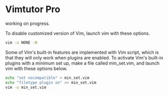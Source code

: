 # Vimtutor Pro

working on progress.

To disable customized version of Vim, launch vim with these options.
```bash
vim -u NONE -N
```

Some of Vim's built-in features are implemented with Vim script, which is that they will only work when plugins are enabled.
To activate Vim's built-in plugins with a minimum set up, make a file called min_set.vim, and launch vim with these options below.
```bash
echo "set nocompatible" > min_set.vim
echo "filetype plugin on" >> min_set.vim
vim -u min_set.vim
```
